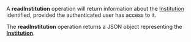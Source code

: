 <a name="readInstitution"></a>A **readInstitution** operation will return information about the <a href="#institutions">Institution</a> identified, provided the authenticated user has access to it.

The **readInstitution** operation returns a JSON object representing the <a href="#institutions">**Institution**</a>.
